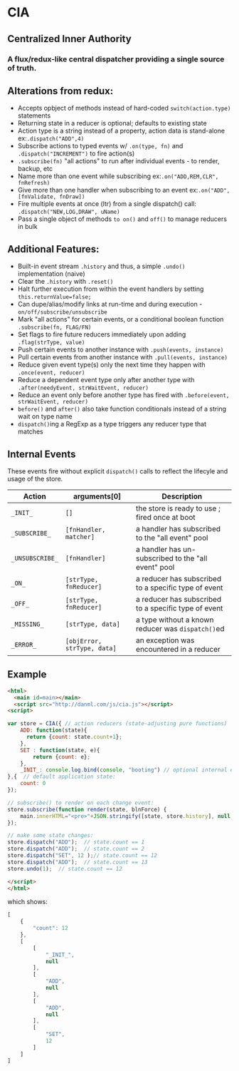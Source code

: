 # CIA
## Centralized Inner Authority

### A flux/redux-like central dispatcher providing a single source of truth.

## Alterations from redux:
* Accepts opbject of methods instead of hard-coded `switch(action.type)` statements
* Returning state in a reducer is optional; defaults to existing state
* Action type is a string instead of a property, action data is stand-alone ex:`.dispatch("ADD",4)`
* Subscribe actions to typed events w/ `.on(type, fn)` and  `.dispatch("INCREMENT")` to fire action(s)
* `.subscribe(fn)` "all actions" to run after individual events - to render, backup, etc
* Name more than one event while subscribing ex:`.on("ADD,REM,CLR", fnRefresh)`
* Give more than one handler when subscribing to an event ex:`.on("ADD", [fnValidate, fnDraw])`
* Fire multiple events at once (ltr) from a single dispatch() call: `.dispatch("NEW,LOG,DRAW", uName)`
* Pass a single object of methods `to on()` and `off()` to manage reducers in bulk


## Additional Features:
* Built-in event stream `.history` and thus, a simple `.undo()` implementation (naive)
* Clear the `.history` with `.reset()`
* Halt further execution from within the event handlers by setting `this.returnValue=false;`
* Can dupe/alias/modify links at run-time and during execution - `on/off/subscribe/unsubscribe`
* Mark "all actions" for certain events, or a conditional boolean function `.subscribe(fn, FLAG/FN)`
* Set flags to fire future reducers immediately upon adding  `.flag(strType, value)`
* Push certain events to another instance with `.push(events, instance)`
* Pull certain events from another instance with `.pull(events, instance)`
* Reduce given event type(s) only the next time they happen with `.once(event, reducer)`
* Reduce a dependent event type only after another type with `.after(needyEvent, strWaitEvent, reducer)`
* Reduce an event only before another type has fired with `.before(event, strWaitEvent, reducer)`
* `before()` and `after()` also take function conditionals instead of a string wait on type name
* `dispatch()`ing a RegExp as a type triggers any reducer type that matches






## Internal Events
These events fire without explicit `dispatch()` calls to reflect the lifecyle and usage of the store.

| Action | arguments[0] | Description |
|----|----|----|
|`_INIT_` | 	`[]` 	| the store is ready to use ; fired once at boot	|
|`_SUBSCRIBE_` |	`[fnHandler, matcher]` |	a handler has subscribed to the "all event" pool |
|`_UNSUBSCRIBE_` | `[fnHandler]`	| a handler has un-subscribed to the "all event" pool |
|`_ON_` | `[strType, fnReducer]`	| a reducer has subscribed to a specific type of event |
|`_OFF_` | `[strType, fnReducer]`	| a reducer has subscribed to a specific type of event |
|`_MISSING_` | `[strType, data]` | a type without a known reducer was `dispatch()`ed |
|`_ERROR_` | `[objError, strType, data]` | an exception was encountered in a reducer |





## Example
```html
<html>
  <main id=main></main>
  <script src="http://danml.com/js/cia.js"></script>
<script>

var store = CIA({ // action reducers (state-adjusting pure functions)
	ADD: function(state){
	  return {count: state.count+1};
	},
	SET : function(state, e){
		return {count: e};
	},
	_INIT_: console.log.bind(console, "booting") // optional internal event
},{  // default application state:
	count: 0
});

// subscribe() to render on each change event:
store.subscribe(function render(state, blnForce) {
	main.innerHTML="<pre>"+JSON.stringify([state, store.history], null, "\t");
});	  

// make some state changes:
store.dispatch("ADD");  // state.count == 1
store.dispatch("ADD");  // state.count == 2
store.dispatch("SET", 12 );// state.count == 12
store.dispatch("ADD");  // state.count == 13
store.undo(1);  // state.count == 12

</script>
</html>
```
which  shows:
```js
[
	{
		"count": 12
	},
	[
		[
			"_INIT_",
			null
		],
		[
			"ADD",
			null
		],
		[
			"ADD",
			null
		],
		[
			"SET",
			12
		]
	]
]
```
